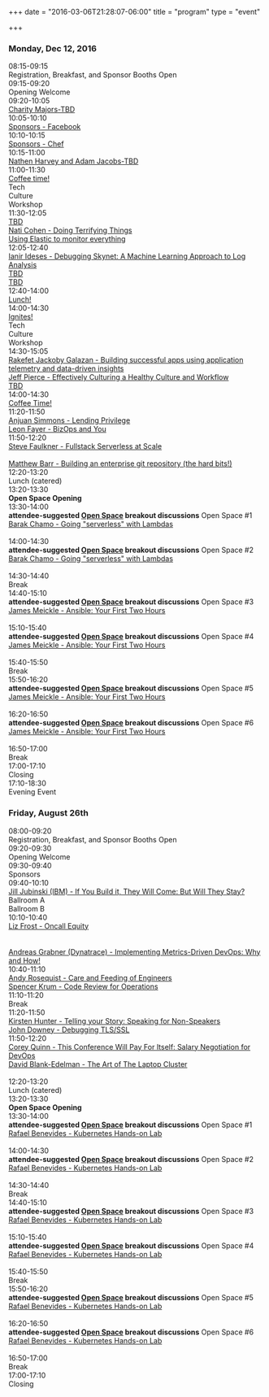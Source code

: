 +++
date = "2016-03-06T21:28:07-06:00"
title = "program"
type = "event"

+++

<div class = "row">
  <div class = "col-md-12">
    <div class = "row">
      <div class = "col-md-12 col-md-offset-4">
        <h3>Monday, Dec 12, 2016</h3>
      </div>
    </div>
    <!-- this div is repeated for each timeslot -->
    <div class = "row">
      <div class = "col-md-2">
        <time>08:15-09:15</time>
      </div>
      <div class = "col-md-9 box">
        Registration, Breakfast, and Sponsor Booths Open
      </div>
    </div> <!-- end timeslot div -->
    <!-- this div is repeated for each timeslot -->
    <div class = "row">
      <div class = "col-md-2">
        <time>09:15-09:20</time>
      </div>
      <div class = "col-md-9 box">
        Opening Welcome
      </div>
    </div> <!-- end timeslot div -->
    <!-- this div is repeated for each timeslot -->
    <div class = "row">
      <div class = "col-md-2">
        <time>09:20-10:05</time>
      </div>
      <div class = "col-md-9 box">
        <a href="/events/2016-telaviv/program/charitymajors">Charity Majors-TBD</a>
      </div>
    </div> <!-- end timeslot div -->
    <!-- this div is repeated for each timeslot -->
    <div class = "row">
      <div class = "col-md-2">
        <time>10:05-10:10</time>
      </div>
      <div class = "col-md-9 box">
        <a href="/events/2016-boston/program/sponsors-facebook">Sponsors - Facebook</a>
      </div>
    </div> <!-- end timeslot div -->
    <!-- this div is repeated for each timeslot -->
    <div class = "row">
      <div class = "col-md-2">
        <time>10:10-10:15</time>
      </div>
      <div class = "col-md-9 box">
        <a href="/events/2016-boston/program/sponsors-chef">Sponsors - Chef</a>
      </div>
    </div> <!-- end timeslot div -->
    <div class = "row">
      <div class = "col-md-2">
        <time>10:15-11:00</time>
      </div>
      <div class = "col-md-9 box">
        <a href="/events/2016-telaviv/program/nathanharvey">Nathen Harvey and Adam Jacobs-TBD</a>
      </div>
    </div> <!-- end timeslot div -->
    <!-- this div is repeated for each timeslot -->
    <div class = "row">
      <div class = "col-md-2">
        <time>11:00-11:30</time>
      </div>
      <div class = "col-md-9 box">
        <a href="/events/2016-telaviv/program/coffeesponsor">Coffee time!</a>
      </div>
    </div> <!-- end timeslot div -->
    <!-- this div is repeated for each timeslot -->
    <div class = "row">
      <div class = "col-md-3 col-md-offset-3">
        Tech
      </div>
      <div class = "col-md-3">
        Culture
      </div>
      <div class = "col-md-3">
        Workshop
      </div>
    </div> <!-- end timeslot div -->
    <!-- this div is repeated for each timeslot -->
    <div class = "row">
      <div class = "col-md-2">
        <time>11:30-12:05</time>
      </div>
      <div class = "col-md-3 box">
        <a href="/events/2016-telaviv/program/tbd">TBD</a>
      </div>
      <div class = "col-md-3 box">
        <a href="/events/2016-telaviv/program/naticohen">Nati Cohen - Doing Terrifying Things</a>
      </div>
      <div class = "col-md-3 box">
        <a href="/events/2016-telaviv/program/christophwurm">Using Elastic to monitor everything
</a>
      </div>
    </div> <!-- end timeslot div -->
    <!-- this div is repeated for each timeslot -->
    <div class = "row">
      <div class = "col-md-2">
        <time>12:05-12:40</time>
      </div>
      <div class = "col-md-3 box">
        <a href="/events/2016-telaviv/program/ianirideses">Ianir Ideses - Debugging Skynet: A Machine Learning Approach to Log Analysis</a>
      </div>
      <div class = "col-md-3 box">
        <a href="/events/2016-telaviv/program/tbd">TBD</a>
      </div>
      <div class = "col-md-3 box">
        <a href="/events/2016-telaviv/program/tbd">TBD</a>
      </div>
    </div> <!-- end timeslot div -->
    <!-- this div is repeated for each timeslot -->
    <div class = "row">
      <div class = "col-md-2">
        <time>12:40-14:00</time>
      </div>
      <div class = "col-md-9 box">
        <a href="/events/2016-telaviv/program/lunchsponsor">Lunch!</a>
      </div>
    </div> <!-- end timeslot div -->
    <!-- this div is repeated for each timeslot -->
    <div class = "row">
      <div class = "col-md-2">
        <time>14:00-14:30</time>
      </div>
      <div class = "col-md-9 box">
        <a href="/events/2016-telaviv/program/ignites">Ignites!</a>
      </div>
    </div> <!-- end timeslot div -->
    <!-- this div is repeated for each timeslot -->
    <div class = "row">
      <div class = "col-md-3 col-md-offset-3">
        Tech
      </div>
      <div class = "col-md-3">
        Culture
      </div>
      <div class = "col-md-3">
        Workshop
      </div>
    </div> <!-- end timeslot div -->
    <!-- this div is repeated for each timeslot -->
    <div class = "row">
      <div class = "col-md-2">
        <time>14:30-15:05</time>
      </div>
      <div class = "col-md-3 box">
        <a href="/events/2016-telaviv/program/rakefet">Rakefet Jackoby Galazan - Building successful apps using application telemetry and data-driven insights</a>
      </div>
      <div class = "col-md-3 box">
        <a href="/events/2016-telaviv/program/jeffpierce">Jeff Pierce - Effectively Culturing a Healthy Culture and Workflow</a>
      </div>
      <div class = "col-md-3 box">
        <a href="/events/2016-telaviv/program/tbd">TBD</a>
      </div>
    </div> <!-- end timeslot div -->
    <!-- this div is repeated for each timeslot -->
    <div class = "row">
      <div class = "col-md-2">
        <time>14:00-14:30</time>
      </div>
      <div class = "col-md-9 box">
        <a href="/events/2016-telaviv/program/coffeesponsor">Coffee Time!</a>
      </div>
    </div> <!-- end timeslot div -->
    <!-- this div is repeated for each timeslot -->
    <div class = "row">
      <div class = "col-md-2">
        <time>11:20-11:50</time>
      </div>
      <div class = "col-md-3 box">
        <a href="/events/2016-boston/program/anjuan-simmons">Anjuan Simmons - Lending Privilege</a>
      </div>
      <div class = "col-md-3 box">
        <a href="/events/2016-boston/program/leon-fayer">Leon Fayer - BizOps and You</a>
      </div>
    </div> <!-- end timeslot div -->
    <!-- this div is repeated for each timeslot -->
    <div class = "row">
      <div class = "col-md-2">
        <time>11:50-12:20</time>
      </div>
      <div class = "col-md-3 box">
        <a href="/events/2016-boston/program/steve-faulkner">Steve Faulkner - Fullstack Serverless at Scale</a><br><br>
      </div>
      <div class = "col-md-3 box">
        <a href="/events/2016-boston/program/matthew-barr">Matthew Barr - Building an enterprise git repository (the hard bits!)</a>
      </div>
    </div> <!-- end timeslot div -->
    <!-- this div is repeated for each timeslot -->
    <div class = "row">
      <div class = "col-md-2">
        <time>12:20-13:20</time>
      </div>
      <div class = "col-md-9 box">
        Lunch (catered)
      </div>
    </div> <!-- end timeslot div -->
    <!-- this div is repeated for each timeslot -->
    <div class = "row">
      <div class = "col-md-2">
        <time>13:20-13:30</time>
      </div>
      <div class = "col-md-9 box">
        <strong>Open Space Opening</strong>
      </div>
    </div> <!-- end timeslot div -->
    <!-- this div is repeated for each timeslot -->
    <div class = "row">
      <div class = "col-md-2">
        <time>13:30-14:00</time>
      </div>
      <div class = "col-md-3 box">
        <strong>attendee-suggested <a href="/pages/open-space-format">Open Space</a> breakout discussions</strong> Open Space #1
      </div>
      <div class = "col-md-3 box">
        <a href="/events/2016-boston/program/barak-chamo">Barak Chamo - Going "serverless" with Lambdas</a><br><br>
      </div>
    </div> <!-- end timeslot div -->
    <!-- this div is repeated for each timeslot -->
    <div class = "row">
      <div class = "col-md-2">
        <time>14:00-14:30</time>
      </div>
      <div class = "col-md-3 box">
        <strong>attendee-suggested <a href="/pages/open-space-format">Open Space</a> breakout discussions</strong> Open Space #2
      </div>
      <div class = "col-md-3 box">
        <a href="/events/2016-boston/program/barak-chamo">Barak Chamo - Going "serverless" with Lambdas</a><br><br>
      </div>
    </div> <!-- end timeslot div -->
    <!-- this div is repeated for each timeslot -->
    <div class = "row">
      <div class = "col-md-2">
        <time>14:30-14:40</time>
      </div>
      <div class = "col-md-9 box">
        Break
      </div>
    </div> <!-- end timeslot div -->
    <!-- this div is repeated for each timeslot -->
    <div class = "row">
      <div class = "col-md-2">
        <time>14:40-15:10</time>
      </div>
      <div class = "col-md-3 box">
        <strong>attendee-suggested <a href="/pages/open-space-format">Open Space</a> breakout discussions</strong> Open Space #3
      </div>
      <div class = "col-md-3 box">
        <a href="/events/2016-boston/program/james-meickle">James Meickle - Ansible: Your First Two Hours</a><br><br>
      </div>
    </div> <!-- end timeslot div -->
    <!-- this div is repeated for each timeslot -->
    <div class = "row">
      <div class = "col-md-2">
        <time>15:10-15:40</time>
      </div>
      <div class = "col-md-3 box">
        <strong>attendee-suggested <a href="/pages/open-space-format">Open Space</a> breakout discussions</strong> Open Space #4
      </div>
      <div class = "col-md-3 box">
        <a href="/events/2016-boston/program/james-meickle">James Meickle - Ansible: Your First Two Hours</a><br><br>
      </div>
    </div> <!-- end timeslot div -->
    <!-- this div is repeated for each timeslot -->
    <div class = "row">
      <div class = "col-md-2">
        <time>15:40-15:50</time>
      </div>
      <div class = "col-md-9 box">
        Break
      </div>
    </div> <!-- end timeslot div -->
    <!-- this div is repeated for each timeslot -->
    <div class = "row">
      <div class = "col-md-2">
        <time>15:50-16:20</time>
      </div>
      <div class = "col-md-3 box">
        <strong>attendee-suggested <a href="/pages/open-space-format">Open Space</a> breakout discussions</strong> Open Space #5
      </div>
      <div class = "col-md-3 box">
        <a href="/events/2016-boston/program/james-meickle">James Meickle - Ansible: Your First Two Hours</a><br><br>
      </div>
    </div> <!-- end timeslot div -->
    <!-- this div is repeated for each timeslot -->
    <div class = "row">
      <div class = "col-md-2">
        <time>16:20-16:50</time>
      </div>
      <div class = "col-md-3 box">
        <strong>attendee-suggested <a href="/pages/open-space-format">Open Space</a> breakout discussions</strong> Open Space #6
      </div>
      <div class = "col-md-3 box">
        <a href="/events/2016-boston/program/james-meickle">James Meickle - Ansible: Your First Two Hours</a><br><br>
      </div>
    </div> <!-- end timeslot div -->
    <!-- this div is repeated for each timeslot -->
    <div class = "row">
      <div class = "col-md-2">
        <time>16:50-17:00</time>
      </div>
      <div class = "col-md-9 box">
        Break
      </div>
    </div> <!-- end timeslot div -->
    <!-- this div is repeated for each timeslot -->
    <div class = "row">
      <div class = "col-md-2">
        <time>17:00-17:10</time>
      </div>
      <div class = "col-md-9 box">
        Closing
      </div>
    </div> <!-- end timeslot div -->
    <!-- this div is repeated for each timeslot -->
    <div class = "row">
      <div class = "col-md-2">
        <time>17:10-18:30</time>
      </div>
      <div class = "col-md-9 box">
        Evening Event
      </div>
    </div> <!-- end timeslot div -->
  </div><!-- end day 1 -->
  <div class = "col-md-12">
    <div class = "row">
      <div class = "col-md-12 col-md-offset-5">
        <h3>Friday, August 26th</h3>
      </div>
    </div>
    <!-- this div is repeated for each timeslot -->
    <div class = "row">
      <div class = "col-md-2">
        <time>08:00-09:20</time>
      </div>
      <div class = "col-md-9 box">
        Registration, Breakfast, and Sponsor Booths Open
      </div>
    </div> <!-- end timeslot div -->
    <!-- this div is repeated for each timeslot -->
    <div class = "row">
      <div class = "col-md-2">
        <time>09:20-09:30</time>
      </div>
      <div class = "col-md-9 box">
        Opening Welcome
      </div>
    </div> <!-- end timeslot div -->
    <!-- this div is repeated for each timeslot -->
    <div class = "row">
      <div class = "col-md-2">
        <time>09:30-09:40</time>
      </div>
      <div class = "col-md-9 box">
        Sponsors
      </div>
    </div> <!-- end timeslot div -->
    <!-- this div is repeated for each timeslot -->
    <div class = "row">
      <div class = "col-md-2">
        <time>09:40-10:10</time>
      </div>
      <div class = "col-md-9 box">
        <a href="/events/2016-boston/program/jill-jubinski">Jill Jubinski (IBM) - If You Build it, They Will Come: But Will They Stay?</a>
      </div>
    </div> <!-- end timeslot div -->
    <!-- this div is repeated for each timeslot -->
    <div class = "row">
      <div class = "col-md-3 col-md-offset-4">
        Ballroom A
      </div>
      <div class = "col-md-3">
        Ballroom B
      </div>
    </div> <!-- end timeslot div -->
    <!-- this div is repeated for each timeslot -->
    <div class = "row">
      <div class = "col-md-2">
        <time>10:10-10:40</time>
      </div>
      <div class = "col-md-3 box">
        <a href="/events/2016-boston/program/liz-frost">Liz Frost - Oncall Equity</a><br><br><br>
      </div>
      <div class = "col-md-3 box">
        <a href="/events/2016-boston/program/andreas-grabner">Andreas Grabner (Dynatrace) - Implementing Metrics-Driven DevOps: Why and How!</a>
      </div>
    </div> <!-- end timeslot div -->
    <!-- this div is repeated for each timeslot -->
    <div class = "row">
      <div class = "col-md-2">
        <time>10:40-11:10</time>
      </div>
      <div class = "col-md-3 box">
        <a href="/events/2016-boston/program/andy-rosequist">Andy Rosequist - Care and Feeding of Engineers</a>
      </div>
      <div class = "col-md-3 box">
        <a href="/events/2016-boston/program/spencer-krum">Spencer Krum - Code Review for Operations</a>
      </div>
    </div> <!-- end timeslot div -->
    <!-- this div is repeated for each timeslot -->
    <div class = "row">
      <div class = "col-md-2">
        <time>11:10-11:20</time>
      </div>
      <div class = "col-md-9 box">
        Break
      </div>
    </div> <!-- end timeslot div -->
    <!-- this div is repeated for each timeslot -->
    <div class = "row">
      <div class = "col-md-2">
        <time>11:20-11:50</time>
      </div>
      <div class = "col-md-3 box">
        <a href="/events/2016-boston/program/kirsten-hunter">Kirsten Hunter - Telling your Story: Speaking for Non-Speakers</a>
      </div>
      <div class = "col-md-3 box">
        <a href="/events/2016-boston/program/john-downey">John Downey - Debugging TLS/SSL</a>
      </div>
    </div> <!-- end timeslot div -->
    <!-- this div is repeated for each timeslot -->
    <div class = "row">
      <div class = "col-md-2">
        <time>11:50-12:20</time>
      </div>
      <div class = "col-md-3 box">
        <a href="/events/2016-boston/program/corey-quinn">Corey Quinn - This Conference Will Pay For Itself: Salary Negotiation for DevOps</a>
      </div>
      <div class = "col-md-3 box">
        <a href="/events/2016-boston/program/david-blank-edelman">David Blank-Edelman - The Art of The Laptop Cluster</a><br><br>
      </div>
    </div> <!-- end timeslot div -->
    <!-- this div is repeated for each timeslot -->
    <div class = "row">
      <div class = "col-md-2">
        <time>12:20-13:20</time>
      </div>
      <div class = "col-md-9 box">
        Lunch (catered)
      </div>
    </div> <!-- end timeslot div -->
    <!-- this div is repeated for each timeslot -->
    <div class = "row">
      <div class = "col-md-2">
        <time>13:20-13:30</time>
      </div>
      <div class = "col-md-9 box">
        <strong>Open Space Opening</strong>
      </div>
    </div> <!-- end timeslot div -->
    <!-- this div is repeated for each timeslot -->
    <div class = "row">
      <div class = "col-md-2">
        <time>13:30-14:00</time>
      </div>
      <div class = "col-md-3 box">
        <strong>attendee-suggested <a href="/pages/open-space-format">Open Space</a> breakout discussions</strong> Open Space #1
      </div>
      <div class = "col-md-3 box">
        <a href="/events/2016-boston/program/rafael-benevides">Rafael Benevides - Kubernetes Hands-on Lab</a><br><br>
      </div>
    </div> <!-- end timeslot div -->
    <!-- this div is repeated for each timeslot -->
    <div class = "row">
      <div class = "col-md-2">
        <time>14:00-14:30</time>
      </div>
      <div class = "col-md-3 box">
        <strong>attendee-suggested <a href="/pages/open-space-format">Open Space</a> breakout discussions</strong> Open Space #2
      </div>
      <div class = "col-md-3 box">
        <a href="/events/2016-boston/program/rafael-benevides">Rafael Benevides - Kubernetes Hands-on Lab</a><br><br>
      </div>
    </div> <!-- end timeslot div -->
    <!-- this div is repeated for each timeslot -->
    <div class = "row">
      <div class = "col-md-2">
        <time>14:30-14:40</time>
      </div>
      <div class = "col-md-9 box">
        Break
      </div>
    </div> <!-- end timeslot div -->
    <!-- this div is repeated for each timeslot -->
    <div class = "row">
      <div class = "col-md-2">
        <time>14:40-15:10</time>
      </div>
      <div class = "col-md-3 box">
        <strong>attendee-suggested <a href="/pages/open-space-format">Open Space</a> breakout discussions</strong> Open Space #3
      </div>
      <div class = "col-md-3 box">
        <a href="/events/2016-boston/program/rafael-benevides">Rafael Benevides - Kubernetes Hands-on Lab</a><br><br>
      </div>
    </div> <!-- end timeslot div -->
    <!-- this div is repeated for each timeslot -->
    <div class = "row">
      <div class = "col-md-2">
        <time>15:10-15:40</time>
      </div>
      <div class = "col-md-3 box">
        <strong>attendee-suggested <a href="/pages/open-space-format">Open Space</a> breakout discussions</strong> Open Space #4
      </div>
      <div class = "col-md-3 box">
        <a href="/events/2016-boston/program/rafael-benevides">Rafael Benevides - Kubernetes Hands-on Lab</a><br><br>
      </div>
    </div> <!-- end timeslot div -->
    <!-- this div is repeated for each timeslot -->
    <div class = "row">
      <div class = "col-md-2">
        <time>15:40-15:50</time>
      </div>
      <div class = "col-md-9 box">
        Break
      </div>
    </div> <!-- end timeslot div -->
    <!-- this div is repeated for each timeslot -->
    <div class = "row">
      <div class = "col-md-2">
        <time>15:50-16:20</time>
      </div>
      <div class = "col-md-3 box">
        <strong>attendee-suggested <a href="/pages/open-space-format">Open Space</a> breakout discussions</strong> Open Space #5
      </div>
      <div class = "col-md-3 box">
        <a href="/events/2016-boston/program/rafael-benevides">Rafael Benevides - Kubernetes Hands-on Lab</a><br><br>
      </div>
    </div> <!-- end timeslot div -->
    <!-- this div is repeated for each timeslot -->
    <div class = "row">
      <div class = "col-md-2">
        <time>16:20-16:50</time>
      </div>
      <div class = "col-md-3 box">
        <strong>attendee-suggested <a href="/pages/open-space-format">Open Space</a> breakout discussions</strong> Open Space #6
      </div>
      <div class = "col-md-3 box">
        <a href="/events/2016-boston/program/rafael-benevides">Rafael Benevides - Kubernetes Hands-on Lab</a><br><br>
      </div>
    </div> <!-- end timeslot div -->
    <!-- this div is repeated for each timeslot -->
    <div class = "row">
      <div class = "col-md-2">
        <time>16:50-17:00</time>
      </div>
      <div class = "col-md-9 box">
        Break
      </div>
    </div> <!-- end timeslot div -->
    <!-- this div is repeated for each timeslot -->
    <div class = "row">
      <div class = "col-md-2">
        <time>17:00-17:10</time>
      </div>
      <div class = "col-md-9 box">
        Closing
      </div>
    </div> <!-- end timeslot div -->
  </div><!-- end day 2 -->
</div>
